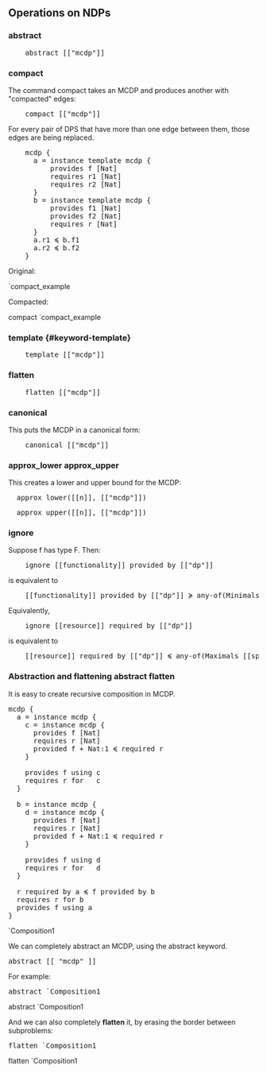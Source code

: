 

## Operations on NDPs


### <k>abstract</k>

<pre class='mcdp'>
    abstract [["mcdp"]]
</pre>


### <k>compact</k>

The command <k>compact</k> takes an MCDP and produces another with "compacted" edges:

<pre class='mcdp'>
    compact [["mcdp"]]
</pre>


For every pair of DPS that have more than one edge between them,
those edges are being replaced.

<pre class='mcdp' id='compact_example'>
    mcdp {
      a = instance template mcdp {
          provides f [Nat]
          requires r1 [Nat]
          requires r2 [Nat]
      }
      b = instance template mcdp {
          provides f1 [Nat]
          provides f2 [Nat]
          requires r [Nat]
      }
      a.r1 ≼ b.f1
      a.r2 ≼ b.f2
    }
</pre>

Original:

<render class='ndp_graph_expand'>`compact_example</render>

Compacted:

<render class='ndp_graph_expand'>compact `compact_example</render>

### <k>template</k>   {#keyword-template}

<pre class='mcdp'>
    template [["mcdp"]]
</pre>


### <k>flatten</k>

<pre class='mcdp'>
    flatten [["mcdp"]]
</pre>


### <k>canonical</k>

This puts the MCDP in a canonical form:

<pre class='mcdp'>
    canonical [["mcdp"]]
</pre>



### <k>approx_lower</k> <k>approx_upper</k>

This creates a lower and upper bound for the MCDP:

<pre class='mcdp'>
  approx_lower([[n]], [["mcdp"]])
</pre>

<pre class='mcdp'>
  approx_upper([[n]], [["mcdp"]])
</pre>



### <k>ignore</k>


Suppose f has type F. Then:

<pre class='mcdp_statements'>
    ignore [[functionality]] provided by [["dp"]]
</pre>

is equivalent to

<pre class='mcdp_statements'>
    [[functionality]] provided by [["dp"]] ≽ any-of(Minimals [[space]])
</pre>

Equivalently,

<pre class='mcdp_statements'>
    ignore [[resource]] required by [["dp"]]
</pre>

is equivalent to

<pre class='mcdp_statements'>
    [[resource]] required by [["dp"]] ≼ any-of(Maximals [[space]])
</pre>


### Abstraction and flattening <k>abstract</k> <k>flatten</k>

It is easy to create recursive composition in MCDP.

<pre class='mcdp' id='Composition1' label='Composition1.mcdp'>
mcdp {
  a = instance mcdp {
    c = instance mcdp {
      provides f [Nat]
      requires r [Nat]
      provided f + Nat:1 ≼ required r
    }

    provides f using c
    requires r for   c
  }

  b = instance mcdp {
    d = instance mcdp {
      provides f [Nat]
      requires r [Nat]
      provided f + Nat:1 ≼ required r
    }

    provides f using d
    requires r for   d
  }

  r required by a ≼ f provided by b
  requires r for b
  provides f using a
}
</pre>

<render class='ndp_graph_expand'>`Composition1</render>


We can completely abstract an MCDP, using the <k>abstract</k> keyword.

<pre class='mcdp'>abstract [[ "mcdp" ]]</pre>

For example:

<pre class='mcdp'>abstract `Composition1</pre>

<render class='ndp_graph_expand'>abstract `Composition1</render>

And we can also completely **flatten** it, by erasing the border between subproblems:


<pre class='mcdp'>flatten `Composition1</pre>

<render class='ndp_graph_expand'>flatten `Composition1</render>
